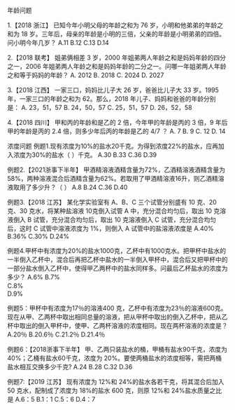 年龄问题

1.【2018 浙江】
已知今年小明父母的年龄之和为 76 岁，小明和他弟弟的年龄之和为 18 岁。三年后，母亲的年龄是小明的三倍，父亲的年龄是小明弟弟的四倍。问小明今年几岁？
A.11
B.12
C.13
D.14




2.【2018 联考】
姐弟俩相差 3 岁，2000 年姐弟两人年龄之和是妈妈年龄的四分之一，2006 年姐弟两人年龄之和是妈妈年龄的二分之一。问哪一年姐弟两人年龄之和等于妈妈的年龄？
A. 2012
B. 2018
C. 2024
D. 2027

3.【2018 江西】
一家三口，妈妈比儿子大 26 岁，爸爸比儿子大 33 岁。1995 年，一家三口的年龄之和为 62。那么，2018 年儿子、妈妈和爸爸的年龄分别是：
A. 23，51，57
B. 24，50，57
C. 25，51，57
D. 26，52，58

4.【2018 四川】
甲和丙的年龄和是乙的 2 倍，今年甲的年龄是丙的 3 倍，9 年后甲的年龄是丙的 2.4 倍，则多少年后丙的年龄是乙的 4/7 ？
A. 7
B. 9
C. 12
D. 14

浓度问题
例题1.现有浓度为10%的盐水20千克。为得到浓度22%的盐水，应再加入浓度为30%的盐水（ ）千克。
A.30
B.33
C.36
D.39

例题2.【2021浙事下半年】
甲酒精溶液酒精含量为72%，乙酒精溶液酒精含量为58%，两种溶液混合后酒精含量为62%。若取用了甲酒精溶液16升，则乙酒精溶液取用了多少升？（ ）
A.8
B.24
C.36
D.40

例题3.【2018 江苏】
某化学实验室有 A、B、C 三个试管分别盛有 10 克、20 克、30 克水，将某种盐溶液 10克倒入试管 A 中，充分混合均匀后，取出 10 克溶液倒入 B 试管，充分混合均匀后，取出 10 克溶液倒入 C 试管，充分混合均匀后，这时 C 试管中溶液浓度为 1%，则倒入 A 试管中的盐溶液浓度是
A.40%
B.36%
C.30%
D.24%

例题4.甲杯中有浓度为20%的盐水1000克，乙杯中有1000克水。把甲杯中盐水的一半倒入乙杯中，混合后再把乙杯中盐水的一半倒入甲杯中，混合后又把甲杯中的一部分盐水倒入乙杯中，使得甲乙两杯中的盐水同样多。问最后乙杯盐水的浓度为多少？
A.6%
B.7%　　   
C.8%　　  
D.9%

例题5：甲杯中有浓度为17％的溶液400 克，乙杯中有浓度为23％的溶液600克。现在从甲、乙两杯中取出相同总量的溶液，把从甲杯中取出的倒入乙杯中，把从乙杯中取出的倒入甲杯中，使甲、乙两杯溶液的浓度相同。现在两杯溶液的浓度是？
A.20％
B.20.6％
C.21.2％
D.21.4％

例题6：【2018浙事下半年】
甲、乙两只装盐水的桶，甲桶有盐水90千克，浓度为40%；乙桶有盐水60千克，浓度为 20%。要使两桶盐水的浓度相等，需把两桶盐水相互交换多少千克?
A.24
B.28
C.32
D.36

例题7:【2019 江苏】
现有浓度为 12%和 24%的盐水各若干克，将其混合后加入 50 克水，配制成了浓度为 18%的盐水 600 克，则原 12%和 24%盐水质量之比是
A.6：5
B.1：1
C.5：6
D.4：7